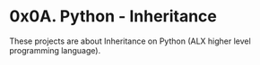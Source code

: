 # 0x0A. Python - Inheritance
These projects are about Inheritance on Python (ALX higher level programming language).

